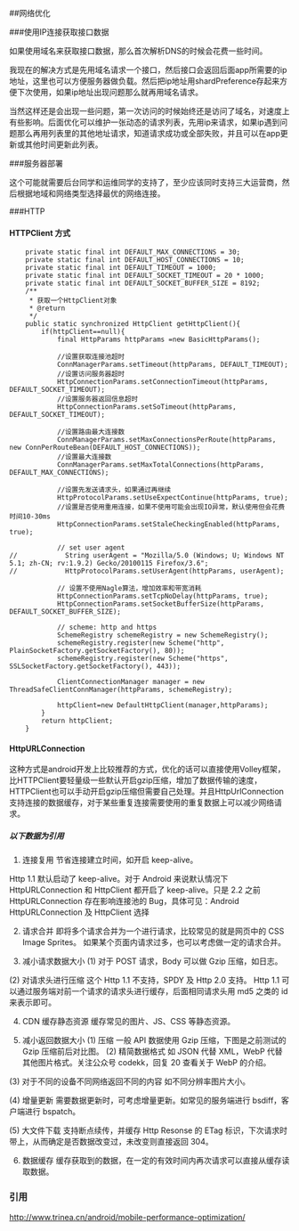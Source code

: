 ##网络优化

###使用IP连接获取接口数据

如果使用域名来获取接口数据，那么首次解析DNS的时候会花费一些时间。

我现在的解决方式是先用域名请求一个接口，然后接口会返回后面app所需要的ip地址，这里也可以方便服务器做负载。然后把ip地址用shardPreference存起来方便下次使用，如果ip地址出现问题那么就再用域名请求。

当然这样还是会出现一些问题，第一次访问的时候始终还是访问了域名，对速度上有些影响。后面优化可以维护一张动态的请求列表，先用ip来请求，如果ip遇到问题那么再用列表里的其他地址请求，知道请求成功或全部失败，并且可以在app更新或其他时间更新此列表。

###服务器部署

这个可能就需要后台同学和运维同学的支持了，至少应该同时支持三大运营商，然后根据地域和网络类型选择最优的网络连接。

###HTTP

#### HTTPClient 方式

```
    private static final int DEFAULT_MAX_CONNECTIONS = 30;
    private static final int DEFAULT_HOST_CONNECTIONS = 10;
    private static final int DEFAULT_TIMEOUT = 1000;
    private static final int DEFAULT_SOCKET_TIMEOUT = 20 * 1000;
    private static final int DEFAULT_SOCKET_BUFFER_SIZE = 8192;
    /**
     * 获取一个HttpClient对象
     * @return
     */
    public static synchronized HttpClient getHttpClient(){
        if(httpClient==null){
            final HttpParams httpParams =new BasicHttpParams();

            //设置获取连接池超时
            ConnManagerParams.setTimeout(httpParams, DEFAULT_TIMEOUT);
            //设置访问服务器超时
            HttpConnectionParams.setConnectionTimeout(httpParams, DEFAULT_SOCKET_TIMEOUT);
            //设置服务器返回信息超时
            HttpConnectionParams.setSoTimeout(httpParams, DEFAULT_SOCKET_TIMEOUT);

            //设置路由最大连接数
            ConnManagerParams.setMaxConnectionsPerRoute(httpParams, new ConnPerRouteBean(DEFAULT_HOST_CONNECTIONS));
            //设置最大连接数
            ConnManagerParams.setMaxTotalConnections(httpParams, DEFAULT_MAX_CONNECTIONS);

            //设置先发送请求头，如果通过再继续
            HttpProtocolParams.setUseExpectContinue(httpParams, true);
            //设置是否使用重用连接，如果不使用可能会出现IO异常，默认使用但会花费时间10-30ms
            HttpConnectionParams.setStaleCheckingEnabled(httpParams, true);

            // set user agent
//            String userAgent = "Mozilla/5.0 (Windows; U; Windows NT 5.1; zh-CN; rv:1.9.2) Gecko/20100115 Firefox/3.6";
//            HttpProtocolParams.setUserAgent(httpParams, userAgent);

            // 设置不使用Nagle算法，增加效率和带宽消耗
            HttpConnectionParams.setTcpNoDelay(httpParams, true);
            HttpConnectionParams.setSocketBufferSize(httpParams, DEFAULT_SOCKET_BUFFER_SIZE);

            // scheme: http and https
            SchemeRegistry schemeRegistry = new SchemeRegistry();
            schemeRegistry.register(new Scheme("http", PlainSocketFactory.getSocketFactory(), 80));
            schemeRegistry.register(new Scheme("https", SSLSocketFactory.getSocketFactory(), 443));

            ClientConnectionManager manager = new ThreadSafeClientConnManager(httpParams, schemeRegistry);

            httpClient=new DefaultHttpClient(manager,httpParams);
        }
        return httpClient;
    }
```

#### HttpURLConnection
这种方式是android开发上比较推荐的方式，优化的话可以直接使用Volley框架，比HTTPClient要轻量级一些默认开启gzip压缩，增加了数据传输的速度，HTTPClient也可以手动开启gzip压缩但需要自己处理。并且HttpUrlConnection支持连接的数据缓存，对于某些重复连接需要使用的重复数据上可以减少网络请求。

##### 以下数据为引用

1. 连接复用
节省连接建立时间，如开启 keep-alive。
 
Http 1.1 默认启动了 keep-alive。对于 Android 来说默认情况下 HttpURLConnection 和 HttpClient 都开启了 keep-alive。只是 2.2 之前 HttpURLConnection 存在影响连接池的 Bug，具体可见：Android HttpURLConnection 及 HttpClient 选择
 
2. 请求合并
即将多个请求合并为一个进行请求，比较常见的就是网页中的 CSS Image Sprites。 如果某个页面内请求过多，也可以考虑做一定的请求合并。
 
3. 减小请求数据大小
(1) 对于 POST 请求，Body 可以做 Gzip 压缩，如日志。
 
(2) 对请求头进行压缩
这个 Http 1.1 不支持，SPDY 及 Http 2.0 支持。 Http 1.1 可以通过服务端对前一个请求的请求头进行缓存，后面相同请求头用 md5 之类的 id 来表示即可。
 
4. CDN 缓存静态资源
缓存常见的图片、JS、CSS 等静态资源。
 
5. 减小返回数据大小
(1) 压缩
一般 API 数据使用 Gzip 压缩，下图是之前测试的 Gzip 压缩前后对比图。
(2) 精简数据格式
如 JSON 代替 XML，WebP 代替其他图片格式。关注公众号 codekk，回复 20 查看关于 WebP 的介绍。
 
(3) 对于不同的设备不同网络返回不同的内容 如不同分辨率图片大小。
 
(4) 增量更新
需要数据更新时，可考虑增量更新。如常见的服务端进行 bsdiff，客户端进行 bspatch。
 
(5) 大文件下载
支持断点续传，并缓存 Http Resonse 的 ETag 标识，下次请求时带上，从而确定是否数据改变过，未改变则直接返回 304。

6. 数据缓存
缓存获取到的数据，在一定的有效时间内再次请求可以直接从缓存读取数据。


### 引用
http://www.trinea.cn/android/mobile-performance-optimization/
